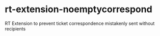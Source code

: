 # rt-extension-noemptycorrespond
RT Extension to prevent ticket correspondence mistakenly sent without recipients

